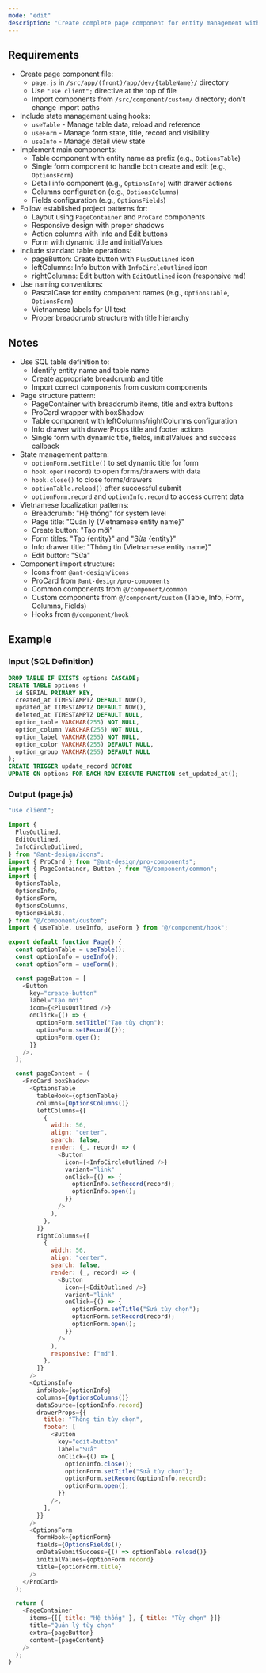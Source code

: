 ```yaml
---
mode: "edit"
description: "Create complete page component for entity management with table display, create form, edit form and detail view functionality."
---
```


## Requirements

- Create page component file:
  - `page.js` in `/src/app/(front)/app/dev/{tableName}/` directory
  - Use `"use client";` directive at the top of file
  - Import components from `/src/component/custom/` directory; don't change import paths
- Include state management using hooks:
  - `useTable` - Manage table data, reload and reference
  - `useForm` - Manage form state, title, record and visibility
  - `useInfo` - Manage detail view state
- Implement main components:
  - Table component with entity name as prefix (e.g., `OptionsTable`)
  - Single form component to handle both create and edit (e.g., `OptionsForm`)
  - Detail info component (e.g., `OptionsInfo`) with drawer actions
  - Columns configuration (e.g., `OptionsColumns`)
  - Fields configuration (e.g., `OptionsFields`)
- Follow established project patterns for:
  - Layout using `PageContainer` and `ProCard` components
  - Responsive design with proper shadows
  - Action columns with Info and Edit buttons
  - Form with dynamic title and initialValues
- Include standard table operations:
  - pageButton: Create button with `PlusOutlined` icon
  - leftColumns: Info button with `InfoCircleOutlined` icon
  - rightColumns: Edit button with `EditOutlined` icon (responsive md)
- Use naming conventions:
  - PascalCase for entity component names (e.g., `OptionsTable`, `OptionsForm`)
  - Vietnamese labels for UI text
  - Proper breadcrumb structure with title hierarchy

## Notes

- Use SQL table definition to:
  - Identify entity name and table name
  - Create appropriate breadcrumb and title
  - Import correct components from custom components
- Page structure pattern:
  - PageContainer with breadcrumb items, title and extra buttons
  - ProCard wrapper with boxShadow
  - Table component with leftColumns/rightColumns configuration
  - Info drawer with drawerProps title and footer actions
  - Single form with dynamic title, fields, initialValues and success callback
- State management pattern:
  - `optionForm.setTitle()` to set dynamic title for form
  - `hook.open(record)` to open forms/drawers with data
  - `hook.close()` to close forms/drawers
  - `optionTable.reload()` after successful submit
  - `optionForm.record` and `optionInfo.record` to access current data
- Vietnamese localization patterns:
  - Breadcrumb: "Hệ thống" for system level
  - Page title: "Quản lý {Vietnamese entity name}"
  - Create button: "Tạo mới"
  - Form titles: "Tạo {entity}" and "Sửa {entity}"
  - Info drawer title: "Thông tin {Vietnamese entity name}"
  - Edit button: "Sửa"
- Component import structure:
  - Icons from `@ant-design/icons`
  - ProCard from `@ant-design/pro-components`
  - Common components from `@/component/common`
  - Custom components from `@/component/custom` (Table, Info, Form, Columns, Fields)
  - Hooks from `@/component/hook`

## Example

### Input (SQL Definition)

```sql
DROP TABLE IF EXISTS options CASCADE;
CREATE TABLE options (
  id SERIAL PRIMARY KEY,
  created_at TIMESTAMPTZ DEFAULT NOW(),
  updated_at TIMESTAMPTZ DEFAULT NOW(),
  deleted_at TIMESTAMPTZ DEFAULT NULL,
  option_table VARCHAR(255) NOT NULL,
  option_column VARCHAR(255) NOT NULL,
  option_label VARCHAR(255) NOT NULL,
  option_color VARCHAR(255) DEFAULT NULL,
  option_group VARCHAR(255) DEFAULT NULL
);
CREATE TRIGGER update_record BEFORE
UPDATE ON options FOR EACH ROW EXECUTE FUNCTION set_updated_at();
```

### Output (page.js)

```javascript
"use client";

import {
  PlusOutlined,
  EditOutlined,
  InfoCircleOutlined,
} from "@ant-design/icons";
import { ProCard } from "@ant-design/pro-components";
import { PageContainer, Button } from "@/component/common";
import {
  OptionsTable,
  OptionsInfo,
  OptionsForm,
  OptionsColumns,
  OptionsFields,
} from "@/component/custom";
import { useTable, useInfo, useForm } from "@/component/hook";

export default function Page() {
  const optionTable = useTable();
  const optionInfo = useInfo();
  const optionForm = useForm();

  const pageButton = [
    <Button
      key="create-button"
      label="Tạo mới"
      icon={<PlusOutlined />}
      onClick={() => {
        optionForm.setTitle("Tạo tùy chọn");
        optionForm.setRecord({});
        optionForm.open();
      }}
    />,
  ];

  const pageContent = (
    <ProCard boxShadow>
      <OptionsTable
        tableHook={optionTable}
        columns={OptionsColumns()}
        leftColumns={[
          {
            width: 56,
            align: "center",
            search: false,
            render: (_, record) => (
              <Button
                icon={<InfoCircleOutlined />}
                variant="link"
                onClick={() => {
                  optionInfo.setRecord(record);
                  optionInfo.open();
                }}
              />
            ),
          },
        ]}
        rightColumns={[
          {
            width: 56,
            align: "center",
            search: false,
            render: (_, record) => (
              <Button
                icon={<EditOutlined />}
                variant="link"
                onClick={() => {
                  optionForm.setTitle("Sửa tùy chọn");
                  optionForm.setRecord(record);
                  optionForm.open();
                }}
              />
            ),
            responsive: ["md"],
          },
        ]}
      />
      <OptionsInfo
        infoHook={optionInfo}
        columns={OptionsColumns()}
        dataSource={optionInfo.record}
        drawerProps={{
          title: "Thông tin tùy chọn",
          footer: [
            <Button
              key="edit-button"
              label="Sửa"
              onClick={() => {
                optionInfo.close();
                optionForm.setTitle("Sửa tùy chọn");
                optionForm.setRecord(optionInfo.record);
                optionForm.open();
              }}
            />,
          ],
        }}
      />
      <OptionsForm
        formHook={optionForm}
        fields={OptionsFields()}
        onDataSubmitSuccess={() => optionTable.reload()}
        initialValues={optionForm.record}
        title={optionForm.title}
      />
    </ProCard>
  );

  return (
    <PageContainer
      items={[{ title: "Hệ thống" }, { title: "Tùy chọn" }]}
      title="Quản lý tùy chọn"
      extra={pageButton}
      content={pageContent}
    />
  );
}
```
